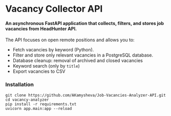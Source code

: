 # Vacancy Collector API

#### An asynchronous FastAPI application that collects, filters, and stores job vacancies from HeadHunter API.

The API focuses on open remote positions and allows you to:
- Fetch vacancies by keyword (Python).
- Filter and store only relevant vacancies in a PostgreSQL database.
- Database cleanup: removal of archived and closed vacancies
- Keyword search (only by `title`)
- Export vacancies to CSV

### Installation

```
git clone https://github.com/AKamysheva/Job-Vacancies-Analyzer-API.git
cd vacancy-analyzer
pip install -r requirements.txt
uvicorn app.main:app --reload
```


